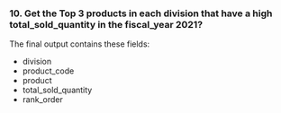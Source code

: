 ### 10. Get the Top 3 products in each division that have a high total_sold_quantity in the fiscal_year 2021? 

The final output contains these fields:
- division
- product_code
- product
- total_sold_quantity
- rank_order

```

```
